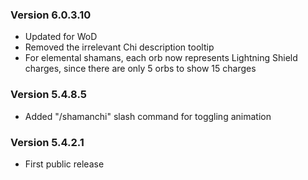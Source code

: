### Version 6.0.3.10

* Updated for WoD
* Removed the irrelevant Chi description tooltip
* For elemental shamans, each orb now represents Lightning Shield charges, since there are only 5 orbs to show 15 charges

### Version 5.4.8.5

* Added "/shamanchi" slash command for toggling animation

### Version 5.4.2.1

* First public release
